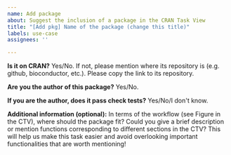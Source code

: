 ```yaml
---
name: Add package
about: Suggest the inclusion of a package in the CRAN Task View
title: "[Add pkg] Name of the package (change this title)"
labels: use-case
assignees: ''

---
```


**Is it on CRAN?**
Yes/No. If not, please mention where its repository is (e.g. github, bioconductor, etc.). Please copy the link to its repository. 

**Are you the author of this package?**
Yes/No. 

**If you are the author, does it pass check tests?**
Yes/No/I don't know. 

**Additional information (optional):**
In terms of the workflow (see Figure in the CTV), where should the package fit? 
Could you give a brief description or mention functions corresponding to different sections in the CTV?
This will help us make this task easier and avoid overlooking important functionalities that are worth mentioning!
